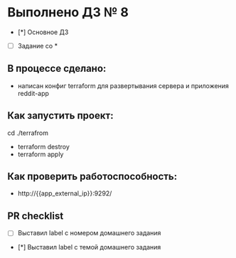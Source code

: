 # Выполнено ДЗ № 8

 - [*] Основное ДЗ
 - [ ] Задание со *

## В процессе сделано:
 - написан конфиг terraform для развертывания сервера и приложения reddit-app

## Как запустить проект:
 cd ./terrafrom
 - terraform destroy
 - terraform apply

## Как проверить работоспособность:
 - http://{{app_external_ip}}:9292/

## PR checklist
 - [ ] Выставил label с номером домашнего задания
 - [*] Выставил label с темой домашнего задания
